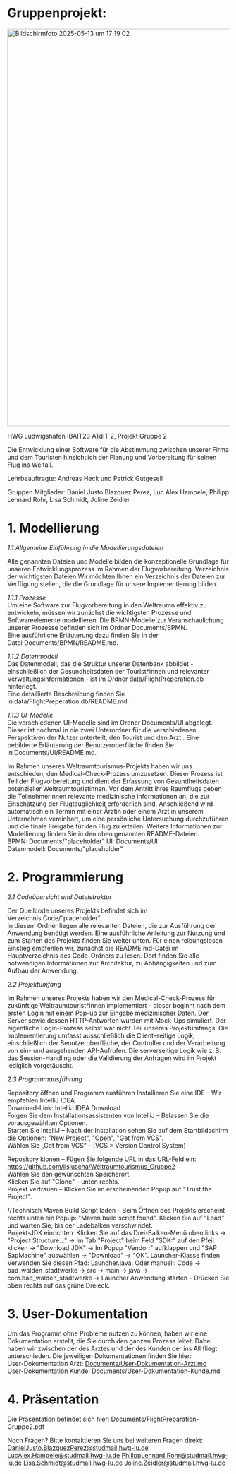 # Gruppenprojekt:

<img width="900" alt="Bildschirmfoto 2025-05-13 um 17 19 02" src="https://github.com/user-attachments/assets/f5b897e5-b129-469d-932b-9390bf2f0f0e" />

HWG Ludwigshafen IBAIT23 ATdIT 2, Projekt Gruppe 2

Die Entwicklung einer Software für die Abstimmung zwischen unserer Firma und dem Touristen hinsichtlich der Planung und Vorbereitung für seinen Flug ins Weltall. 

Lehrbeauftragte: Andreas Heck und Patrick Gutgesell

Gruppen Mitglieder: Daniel Justo Blazquez Perez, Luc Alex Hampele, Philipp Lennard Rohr, Lisa Schmidt, Joline Zeidler

# 1. Modellierung
*1.1 Allgemeine Einführung in die Modellierungsdateien*
    
Alle genannten Dateien und Modelle bilden die konzeptionelle Grundlage für unseren Entwicklungsprozess im Rahmen der Flugvorbereitung.
Verzeichnis der wichtigsten Dateien Wir möchten Ihnen ein Verzeichnis der Dateien zur Verfügung stellen, die die Grundlage für unsere Implementierung bilden.    
     
*1.1.1 Prozesse*   
Um eine Software zur Flugvorbereitung in den Weltraumn effektiv zu entwickeln, müssen wir zunächst die wichtigsten Prozesse und Softwareelemente modellieren.
Die BPMN-Modelle zur Veranschaulichung unserer Prozesse befinden sich im Ordner Documents/BPMN.   
Eine ausführliche Erläuterung dazu finden Sie in der Datei Documents/BPMN/README.md.
     
*1.1.2 Datenmodell*  
Das Datenmodell, das die Struktur unserer Datenbank abbildet - einschließlich der Gesundheitsdaten der Tourist*innen und relevanter Verwaltungsinformationen - ist im Ordner data/FlightPreperation.db hinterlegt.   
Eine detaillierte Beschreibung finden Sie in data/FlightPreperation.db/README.md.  
     
*1.1.3 UI-Modelle*  
Die verschiedenen UI-Modelle sind im Ordner Documents/UI abgelegt. Dieser ist nochmal in die zwei Unterordner für die verschiedenen Perspektiven der Nutzer unterteilt, den Tourist und den Arzt .
Eine bebilderte Erläuterung der Benutzeroberfläche finden Sie in Documents/UI/README.md.  
     
Im Rahmen unseres Weltraumtourismus-Projekts haben wir uns entschieden, den Medical-Check-Prozess umzusetzen. Dieser Prozess ist Teil der Flugvorbereitung und dient der Erfassung von Gesundheitsdaten potenzieller Weltraumtouristinnen. Vor dem Antritt ihres Raumflugs geben die Teilnehmerinnen relevante medizinische Informationen an, die zur Einschätzung der Flugtauglichkeit erforderlich sind. Anschließend wird automatisch ein Termin mit einer Ärztin oder einem Arzt in unserem Unternehmen vereinbart, um eine persönliche Untersuchung durchzuführen und die finale Freigabe für den Flug zu erteilen. Weitere Informationen zur Modellierung finden Sie in den oben genannten README-Dateien.
BPMN: Documents/"placeholder"
UI: Documents/UI
Datenmodell: Documents/"placeholder"

# 2. Programmierung
*2.1 Codeübersicht und Dateistruktur*   
   
Der Quellcode unseres Projekts befindet sich im Verzeichnis Code/“placeholder“.  
In diesem Ordner liegen alle relevanten Dateien, die zur Ausführung der Anwendung benötigt werden. Eine ausführliche Anleitung zur Nutzung und zum Starten des Projekts finden Sie weiter unten. Für einen reibungslosen Einstieg empfehlen wir, zunächst die README.md-Datei im Hauptverzeichnis des Code-Ordners zu lesen. Dort finden Sie alle notwendigen Informationen zur Architektur, zu Abhängigkeiten und zum  Aufbau der Anwendung.

*2.2 Projektumfang*   
   
Im Rahmen unseres Projekts haben wir den Medical-Check-Prozess für zukünftige Weltraumtourist*innen implementiert - dieser beginnt nach dem ersten Login mit einem Pop-up zur Eingabe medizinischer Daten. Der Server sowie dessen HTTP-Antworten wurden mit Mock-Ups simuliert. Der eigentliche Login-Prozess selbst war nicht Teil unseres Projektumfangs.
Die Implementierung umfasst ausschließlich die Client-seitige Logik, einschließlich der Benutzeroberfläche, der Controller und der Verarbeitung von ein- und ausgehenden API-Aufrufen. Die serverseitige Logik wie z. B. das Session-Handling oder die Validierung der Anfragen wird im Projekt lediglich vorgetäuscht.

*2.3 Programmausführung*

Repository öffnen und Programm ausführen
Installieren Sie eine IDE – Wir empfehlen IntelliJ IDEA.  
Download-Link: IntelliJ IDEA Download   
Folgen Sie dem Installationsassistenten von IntelliJ – Belassen Sie die vorausgewählten Optionen.  
Starten Sie IntelliJ – Nach der Installation sehen Sie auf dem Startbildschirm die Optionen: "New Project", "Open", "Get from VCS".  
Wählen Sie „Get from VCS“ – (VCS = Version Control System)    
   
Repository klonen – Fügen Sie folgende URL in das URL-Feld ein:   
https://github.com/lisjuscha/Weltraumtourismus_Gruppe2   
Wählen Sie den gewünschten Speicherort.   
Klicken Sie auf "Clone" – unten rechts.   
Projekt vertrauen – Klicken Sie im erscheinenden Popup auf "Trust the Project".   

//Technisch
Maven Build Script laden – Beim Öffnen des Projekts erscheint rechts unten ein Popup: "Maven build script found". Klicken Sie auf "Load" und warten Sie, bis der Ladebalken verschwindet.  
Projekt-JDK einrichten 
Klicken Sie auf das Drei-Balken-Menü oben links → "Project Structure..." → Im Tab "Project" beim Feld "SDK:" auf den Pfeil klicken → "Download JDK" → Im Popup "Vendor:" aufklappen und "SAP SapMachine" auswählen → "Download" → "OK".
Launcher-Klasse finden
Verwenden Sie diesen Pfad: Launcher.java.
Oder manuell:
Code → bad\_walden\_stadtwerke → src → main → java → com.bad\_walden\_stadtwerke → Launcher
Anwendung starten – Drücken Sie oben rechts auf das grüne Dreieck.

# 3. User-Dokumentation    
   
Um das Programm ohne Probleme nutzen zu können, haben wir eine Dokumentation erstellt, die Sie durch den ganzen Prozess leitet. Dabei haben wir zwischen der des Arztes und der des Kunden der ins All fliegt unterschieden. Die jeweiligen Dokumentationen finden Sie hier:  
User-Dokumentation Arzt: [Documents/User-Dokumentation-Arzt.md](https://github.com/lisjuscha/Weltraumtourismus_Gruppe2/blob/fc7d398943869b6fd1280bf46186e04b863fcedb/Documents/User-Dokumentation-Arzt.md)  
User-Dokumentation Kunde: Documents/User-Dokumentation-Kunde.md

# 4. Präsentation
Die Präsentation befindet sich hier: Documents/FlightPreparation-Gruppe2.pdf

Noch Fragen?
Bitte kontaktieren Sie uns bei weiteren Fragen direkt:
DanielJusto.BlazquezPerez@studmail.hwg-lu.de
LucAlex.Hampele@studmail.hwg-lu.de
PhilippLennard.Rohr@studmail.hwg-lu.de
Lisa.Schmidt@studmail.hwg-lu.de
Joline.Zeidler@studmail.hwg-lu.de




